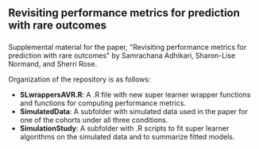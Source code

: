 ## Revisiting performance metrics for prediction with rare outcomes
### 

Supplemental material for the paper, "Revisiting performance metrics for prediction with rare outcomes" by Samrachana Adhikari, Sharon-Lise Normand, and Sherri Rose.

Organization of the repository is as follows:

- **SLwrappersAVR.R**: A .R file with new super learner wrapper functions and functions for computing performance metrics.
- **SimulatedData**: A subfolder with simulated data used in the paper for one of the cohorts under all three conditions.
- **SimulationStudy**: A subfolder with .R scripts to fit super learner algorithms on the simulated data and to summarize fitted models.






